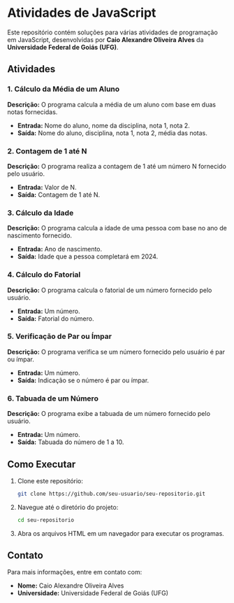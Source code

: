 # Atividades de JavaScript

Este repositório contém soluções para várias atividades de programação em JavaScript, desenvolvidas por **Caio Alexandre Oliveira Alves** da **Universidade Federal de Goiás (UFG)**.

## Atividades

### 1. Cálculo da Média de um Aluno
**Descrição:** O programa calcula a média de um aluno com base em duas notas fornecidas.
- **Entrada:** Nome do aluno, nome da disciplina, nota 1, nota 2.
- **Saída:** Nome do aluno, disciplina, nota 1, nota 2, média das notas.

### 2. Contagem de 1 até N
**Descrição:** O programa realiza a contagem de 1 até um número N fornecido pelo usuário.
- **Entrada:** Valor de N.
- **Saída:** Contagem de 1 até N.

### 3. Cálculo da Idade
**Descrição:** O programa calcula a idade de uma pessoa com base no ano de nascimento fornecido.
- **Entrada:** Ano de nascimento.
- **Saída:** Idade que a pessoa completará em 2024.

### 4. Cálculo do Fatorial
**Descrição:** O programa calcula o fatorial de um número fornecido pelo usuário.
- **Entrada:** Um número.
- **Saída:** Fatorial do número.

### 5. Verificação de Par ou Ímpar
**Descrição:** O programa verifica se um número fornecido pelo usuário é par ou ímpar.
- **Entrada:** Um número.
- **Saída:** Indicação se o número é par ou ímpar.

### 6. Tabuada de um Número
**Descrição:** O programa exibe a tabuada de um número fornecido pelo usuário.
- **Entrada:** Um número.
- **Saída:** Tabuada do número de 1 a 10.

## Como Executar

1. Clone este repositório:
    ```bash
    git clone https://github.com/seu-usuario/seu-repositorio.git
    ```
2. Navegue até o diretório do projeto:
    ```bash
    cd seu-repositorio
    ```
3. Abra os arquivos HTML em um navegador para executar os programas.

## Contato

Para mais informações, entre em contato com:
- **Nome:** Caio Alexandre Oliveira Alves
- **Universidade:** Universidade Federal de Goiás (UFG)
